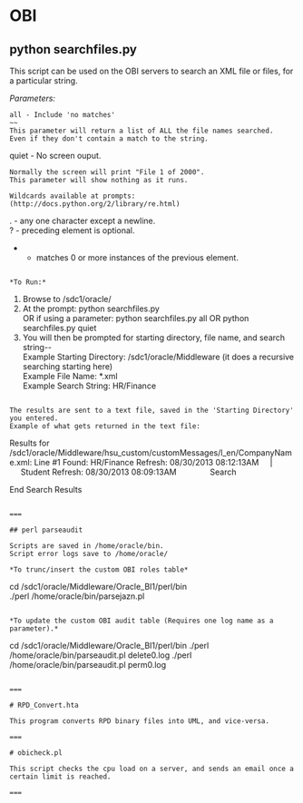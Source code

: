 # OBI

## python searchfiles.py

This script can be used on the OBI servers to search an XML file or files, for a particular string.

*Parameters:*  
~~~
all - Include 'no matches'    
~~
This parameter will return a list of ALL the file names searched.  
Even if they don't contain a match to the string.  

~~~
quiet - No screen ouput.  
~~~
Normally the screen will print "File 1 of 2000".   
This parameter will show nothing as it runs.  

Wildcards available at prompts: (http://docs.python.org/2/library/re.html)  
~~~
. - any one character except a newline.  
? - preceding element is optional.  
* - matches 0 or more instances of the previous element.  
~~~

*To Run:* 

~~~
1. Browse to /sdc1/oracle/  
2. At the prompt:  python searchfiles.py    
				OR if using a parameter: python searchfiles.py all  OR  python searchfiles.py quiet  
3. You will then be prompted for starting directory, file name, and search string--  
Example Starting Directory: /sdc1/oracle/Middleware  (it does a recursive searching starting here)  
Example File Name: *.xml  
Example Search String: HR/Finance  
~~~

The results are sent to a text file, saved in the 'Starting Directory' you entered.  
Example of what gets returned in the text file:  

~~~
Results for /sdc1/oracle/Middleware/hsu_custom/customMessages/l_en/CompanyName.xml: 
Line #1 Found: 	<WebMessage name="kmsgHeaderSearchCaption"><TEXT>HR/Finance Refresh: 
08/30/2013 08:12:13AM&#160;&#160;&#160;&#160;&#160;|&#160;&#160;&#160;&#160;&#160;Student Refresh: 08/30/2013 08:09:13AM
&#160;&#160;&#160;&#160;&#160;&#160;&#160;&#160;&#160;&#160;&#160;&#160;&#160;&#160;Search</TEXT>

End Search Results
~~~

===

## perl parseaudit

Scripts are saved in /home/oracle/bin.  
Script error logs save to /home/oracle/  

*To trunc/insert the custom OBI roles table* 
~~~
cd /sdc1/oracle/Middleware/Oracle_BI1/perl/bin  
./perl /home/oracle/bin/parsejazn.pl  
~~~

*To update the custom OBI audit table (Requires one log name as a parameter).*   
~~~
cd /sdc1/oracle/Middleware/Oracle_BI1/perl/bin
./perl /home/oracle/bin/parseaudit.pl delete0.log
./perl /home/oracle/bin/parseaudit.pl perm0.log
~~~

===

# RPD_Convert.hta

This program converts RPD binary files into UML, and vice-versa.  

===

# obicheck.pl

This script checks the cpu load on a server, and sends an email once a certain limit is reached.  

===
